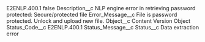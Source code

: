 <?xml version="1.0" encoding="UTF-8"?>
<CustomMetadata xmlns="http://soap.sforce.com/2006/04/metadata" xmlns:xsi="http://www.w3.org/2001/XMLSchema-instance" xmlns:xsd="http://www.w3.org/2001/XMLSchema">
    <label>E2ENLP.400.1</label>
    <protected>false</protected>
    <values>
        <field>Description__c</field>
        <value xsi:type="xsd:string">NLP engine error in retrieving password protected: Secure/protected file</value>
    </values>
    <values>
        <field>Error_Message__c</field>
        <value xsi:type="xsd:string">File is password protected. Unlock and upload new file.</value>
    </values>
    <values>
        <field>Object__c</field>
        <value xsi:type="xsd:string">Content Version Object</value>
    </values>
    <values>
        <field>Status_Code__c</field>
        <value xsi:type="xsd:string">E2ENLP.400.1</value>
    </values>
    <values>
        <field>Status_Message__c</field>
        <value xsi:nil="true"/>
    </values>
    <values>
        <field>Status__c</field>
        <value xsi:type="xsd:string">Data extraction error</value>
    </values>
</CustomMetadata>

